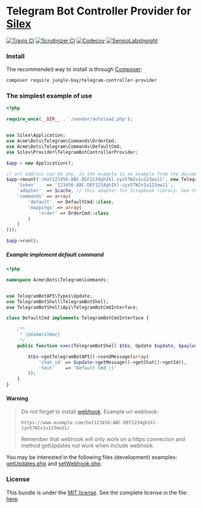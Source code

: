 # Telegram Bot Controller Provider for [Silex](https://silex.symfony.com/)

[![Travis CI](https://img.shields.io/travis/jungle-bay/telegram-bot-controller-provider.svg?style=flat)](https://travis-ci.org/jungle-bay/telegram-bot-controller-provider)
[![Scrutinizer CI](https://img.shields.io/scrutinizer/g/jungle-bay/telegram-bot-controller-provider.svg?style=flat)](https://scrutinizer-ci.com/g/jungle-bay/telegram-bot-controller-provider)
[![Codecov](https://img.shields.io/codecov/c/github/jungle-bay/telegram-bot-controller-provider.svg?style=flat)](https://codecov.io/gh/jungle-bay/telegram-bot-controller-provider)
[![SensioLabsInsight](https://img.shields.io/sensiolabs/i/46abe828-3d9f-4ef4-9663-aaa94d6239f4.svg?style=flat)](https://insight.sensiolabs.com/projects/46abe828-3d9f-4ef4-9663-aaa94d6239f4)

### Install

The recommended way to install is through [Composer](https://getcomposer.org):

```bash
composer require jungle-bay/telegram-controller-provider
```

### The simplest example of use

```php
<?php

require_once(__DIR__ . '/vendor/autoload.php');


use Silex\Application;
use Acme\Bots\Telegram\Commands\OrderCmd;
use Acme\Bots\Telegram\Commands\DefaultCmd;
use Silex\Provider\TelegramBotControllerProvider;

$app = new Application();

// url address can be any, in the example is an example from the documentation.
$app->mount('/bot123456:ABC-DEF1234ghIkl-zyx57W2v1u123ew11', new TelegramBotControllerProvider(array(
    'token'    => '123456:ABC-DEF1234ghIkl-zyx57W2v1u123ew11',
    'adapter'  => $cache, // this adapter for Scrapbook library. See the complete: https://github.com/matthiasmullie/scrapbook#adapters
    'commands' => array(
        'default'  => DefaultCmd::class,
        'mappings' => array(
            'order' => OrderCmd::class
        )
    )
)));

$app->run();
```

##### Example implement default command

```php
<?php

namespace Acme\Bots\Telegram\Commands;


use TelegramBotAPI\Types\Update;
use TelegramBotShell\TelegramBotShell;
use TelegramBotShell\Api\TelegramBotCmdInterface;

class DefaultCmd implements TelegramBotCmdInterface {

    /**
     * {@inheritdoc}
     */
    public function exec(TelegramBotShell $tbs, Update $update, $payload = null) {

        $tbs->getTelegramBotAPI()->sendMessage(array(
            'chat_id' => $update->getMessage()->getChat()->getId(),
            'text'    => 'Default Cmd ;)'
        ));
    }
}
```

#### Warning

> Do not forget to install [webhook](https://core.telegram.org/bots/api#setwebhook).
> Example url webhook:
>
> `https://www.example.com/bot123456:ABC-DEF1234ghIkl-zyx57W2v1u123ew11/`
>
> Remember that webhook will only work on a https connection and method getUpdates not work when include webhook.

You may be interested in the following files (development) examples: [getUpdates.php](https://github.com/roma-bb8/telegram-bot-simple/blob/master/bin/getUpdates.php) and [setWebhook.php](https://github.com/roma-bb8/telegram-bot-simple/blob/master/bin/setWebhook.php).

### License

This bundle is under the [MIT license](http://opensource.org/licenses/MIT). See the complete license in the file: [here](https://github.com/jungle-bay/telegram-bot-controller-provider/blob/master/license.txt).
